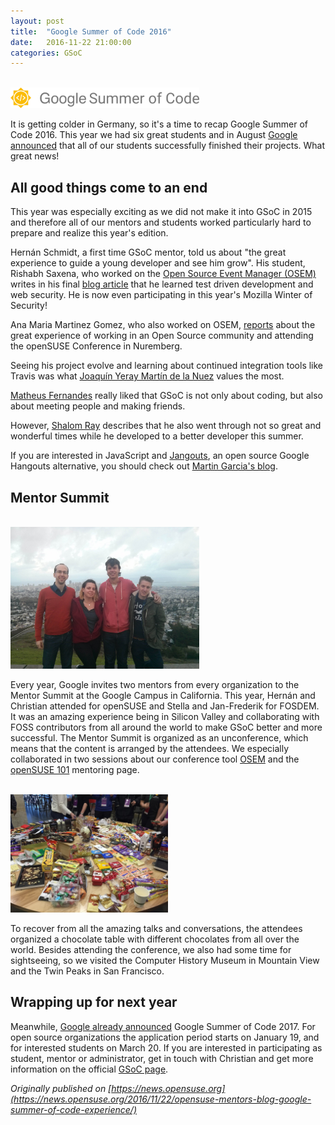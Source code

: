 ```yaml
---
layout: post
title:  "Google Summer of Code 2016"
date:   2016-11-22 21:00:00
categories: GSoC
---
```


<br>
  <img src="/img/gsoc.png" alt="Google Summer of Code" style="max-width: 60%; margin: 0 auto;" class="img-responsive"/>
<br>

It is getting colder in Germany, so it's a time to recap Google Summer of Code 2016. 
This year we had six great students and in August [Google announced](https://summerofcode.withgoogle.com/archive/2016/organizations/5377981685956608/) that all of our students successfully finished their projects. 
What great news!

## All good things come to an end
This year was especially exciting as we did not make it into GSoC in 2015 and therefore all of our mentors and students worked particularly hard to prepare and realize this year's edition.

Hernán Schmidt, a first time GSoC mentor, told us about "the great experience to guide a young developer and see him grow". 
His student, Rishabh Saxena, who worked on the [Open Source Event Manager (OSEM)](http://osem.io/) writes in his final [blog article](https://rishabhstr.wordpress.com/2016/08/14/gsoc-16-last-week/) that he learned test driven development and web security. 
He is now even participating in this year's Mozilla Winter of Security!

Ana Maria Martinez Gomez, who also worked on OSEM, [reports](https://gsocwithopensuse.wordpress.com/2016/08/23/gsoc-comes-to-an-end/) about the great experience of working in an Open Source community and attending the openSUSE Conference in Nuremberg.

Seeing his project evolve and learning about continued integration tools like Travis was what [Joaquín Yeray Martín de la Nuez](https://joaquinyeray.me/2016/08/17/finishing-my-gsoc-project/) values the most.

[Matheus Fernandes](http://msfernandes.github.io/blog/2016/08/20/Final-evaluation) really liked that GSoC is not only about coding, but also about meeting people and making friends.

However, [Shalom Ray](https://shalom7blog.wordpress.com/2016/08/23/there-is-no-real-ending/) describes that he also went through not so great and wonderful times while he developed to a better developer this summer.

If you are interested in JavaScript and [Jangouts](https://github.com/jangouts/jangouts), an open source Google Hangouts alternative, you should check out [Martin Garcia's blog](https://thingsofgeek.com/).

## Mentor Summit

<br>
  <img src="/img/sfo.jpeg" alt="Twin Peak Group Picture" style="max-width: 60%; margin: 0 auto;" class="img-responsive"/>
<br>

Every year, Google invites two mentors from every organization to the Mentor Summit at the Google Campus in California. 
This year, Hernán and Christian attended for openSUSE and Stella and Jan-Frederik for FOSDEM. 
It was an amazing experience being in Silicon Valley and collaborating with FOSS contributors from all around the world to make GSoC better and more successful. 
The Mentor Summit is organized as an unconference, which means that the content is arranged by the attendees. 
We especially collaborated in two sessions about our conference tool [OSEM](http://osem.io) and the [openSUSE 101](http://101.opensuse.org) mentoring page. 

<br>
  <img src="/img/gsoc-chocolate.jpeg" alt="Chocolate Table" style="max-width: 50%; margin: 0 auto;" class="img-responsive"/>
<br>

To recover from all the amazing talks and conversations, the attendees organized a chocolate table with different chocolates from all over the world. 
Besides attending the conference, we also had some time for sightseeing, so we visited the Computer History Museum in Mountain View and the Twin Peaks in San Francisco.

## Wrapping up for next year
Meanwhile, [Google already announced](https://opensource.googleblog.com/2016/10/announcing-google-code-in-2016-and.html) Google Summer of Code 2017. 
For open source organizations the application period starts on January 19, and for interested students on March 20. 
If you are interested in participating as student, mentor or administrator, get in touch with Christian and get more information on the official [GSoC page](https://developers.google.com/open-source/gsoc/).

*Originally published on [https://news.opensuse.org](https://news.opensuse.org/2016/11/22/opensuse-mentors-blog-google-summer-of-code-experience/)*
